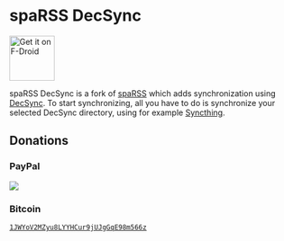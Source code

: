 spaRSS DecSync
==============

[<img src="https://f-droid.org/badge/get-it-on.png"
      alt="Get it on F-Droid"
      height="80">](https://f-droid.org/app/org.decsync.sparss.floss)

spaRSS DecSync is a fork of [spaRSS](https://github.com/Etuldan/spaRSS) which adds synchronization using [DecSync](https://github.com/39aldo39/DecSync). To start synchronizing, all you have to do is synchronize your selected DecSync directory, using for example [Syncthing](https://syncthing.net).

Donations
---------

### PayPal
[![](https://www.paypalobjects.com/en_US/i/btn/btn_donateCC_LG.gif)](https://www.paypal.com/cgi-bin/webscr?cmd=_s-xclick&hosted_button_id=4V96AFD3S4TPJ)

### Bitcoin
[`1JWYoV2MZyu8LYYHCur9jUJgGqE98m566z`](bitcoin:1JWYoV2MZyu8LYYHCur9jUJgGqE98m566z)
